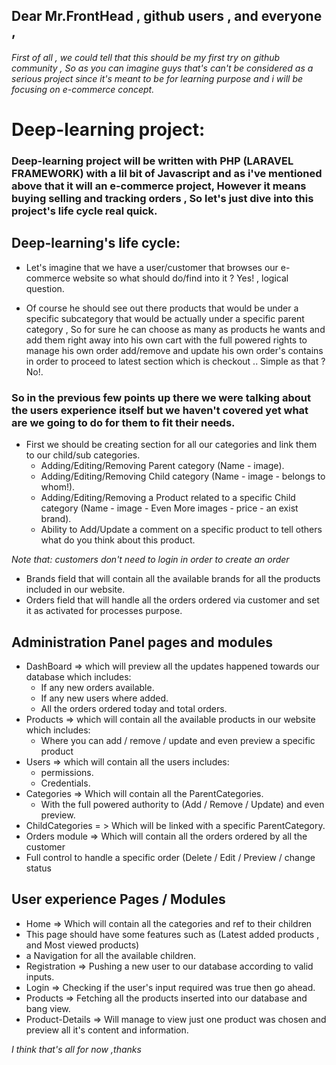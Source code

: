## Dear Mr.FrontHead , github users , and everyone ,  

###### First of all , we could tell that this should be my first try on github community , So as you can imagine guys that's can't be considered as a serious project since it's meant to be for learning purpose and i will be focusing on e-commerce concept.

# Deep-learning project:

### Deep-learning project will be written with PHP (LARAVEL FRAMEWORK) with a lil bit of Javascript and as i've mentioned above that it will an e-commerce project, However it means buying selling and tracking orders , So let's just dive into this project's life cycle real quick.

## Deep-learning's life cycle:

* Let's imagine that we have a user/customer that browses our e-commerce website so what should do/find into it ? Yes! , logical question.

* Of course he should see out there products that would be under a specific subcategory that would be actually under a specific parent category , So for sure he can choose as many as products he wants and add them right away into his own cart with the full powered rights to manage his own order add/remove and update his own order's contains in order to proceed to latest section which is checkout .. Simple as that ? No!.

### So in the previous few points up there we were talking about the users experience itself but we haven't covered yet what are we going to do for them to fit their needs.

* First we should be creating section for all our categories and link them to our child/sub categories.
  * Adding/Editing/Removing Parent category (Name - image).
  * Adding/Editing/Removing Child category (Name - image - belongs to whom!).
  * Adding/Editing/Removing a Product related to a specific Child category (Name - image - Even More images - price - an exist brand).
  * Ability to Add/Update a comment on a specific product to tell others what do you think about this product.
  
*Note that: customers don't need to login in order to create an order*

* Brands field that will contain all the available brands for all the products included in our website.
* Orders field that will handle all the orders ordered via customer and set it as activated for processes purpose.
## Administration Panel pages and modules 
* DashBoard => which will preview all the updates happened towards our database which includes:
  * If any new orders available.
  * If any new users where added.
  * All the orders ordered today and total orders.
* Products => which will contain all the available products in our website which includes:
  * Where you can add / remove / update and even preview a specific product
* Users => which will contain all the users includes:
  * permissions.
  * Credentials.
* Categories => Which will contain all the ParentCategories.
  * With the full powered authority to (Add / Remove / Update) and even preview.
* ChildCategories = > Which will be linked with a specific ParentCategory.
* Orders module => Which will contain all the orders ordered by all the customer
 * Full control to handle a specific order (Delete / Edit / Preview / change status
## User experience Pages / Modules
* Home => Which will contain all the categories and ref to their children 
 * This page should have some features such as (Latest added products , and Most viewed products)
 * a Navigation for all the available children.
* Registration => Pushing a new user to our database according to valid inputs.
* Login => Checking if the user's input required was true then go ahead.
* Products => Fetching all the products inserted into our database and bang view.
* Product-Details => Will manage to view just one product was chosen and preview all it's content and information.

*I think that's all for now ,thanks*


